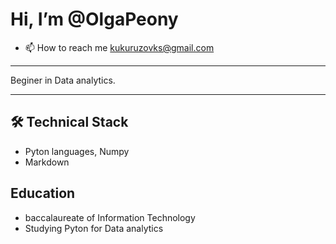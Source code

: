 # Hi, I’m @OlgaPeony

- 📫 How to reach me kukuruzovks@gmail.com
---

Beginer in Data analytics. 

---

## 🛠 Technical Stack
*   Pyton languages, Numpy
*   Markdown



## Education
*   baccalaureate of Information Technology
*   Studying Pyton for Data analytics






<!---
OlgaPeony/OlgaPeony is a ✨ special ✨ repository because its `README.md` (this file) appears on your GitHub profile.
You can click the Preview link to take a look at your changes.
--->
